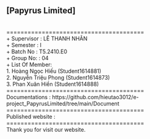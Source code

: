 <h2>[Papyrus Limited]</h2>
<br>=======================================
<br>+ Supervisor		: LÊ THANH NHÂN
<br>+ Semester		: I	
<br>+ Batch No		: T5.2410.E0	
<br>+ Group No:		: 04
<br>+ List Of Member:
	<br>1. Hoàng Ngọc Hiếu	(Student1614881)
	<br>2. Nguyễn Triệu Phong	(Student1614873)
	<br>3. Phan Xuân Hiền	(Student1614888)	
<br>=======================================
<br>Documentations : https://github.com/hieutao3012/e-project_PapyrusLimited/tree/main/Document
<br>=======================================
<br>Published website : 
<br>=======================================
<br>Thank you for visit our website.
